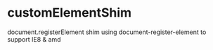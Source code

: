 # customElementShim
document.registerElement shim using document-register-element to support IE8 &amp; amd
